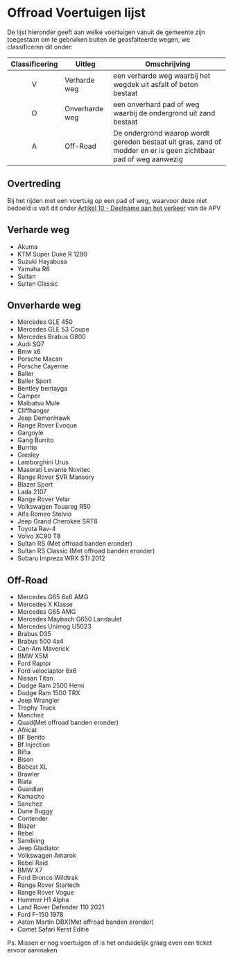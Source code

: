 # Offroad Voertuigen lijst

De lijst hieronder geeft aan welke voertuigen vanuit de gemeente zijn toegestaan om te gebruiken buiten de geasfalteerde wegen, we classificeren dit onder:

| Classificering | Uitleg | Omschrijving |
|:---:|---|---|
|V| Verharde weg | een verharde weg waarbij het wegdek uit asfalt of beton bestaat |
|O| Onverharde weg | een onverhard pad of weg waarbij de ondergrond uit zand bestaat |
|A| Off-Road | De ondergrond waarop wordt gereden bestaat uit gras, zand of modder en er is geen zichtbaar pad of weg aanwezig |

## Overtreding

Bij het rijden met een voertuig op een pad of weg, waarvoor deze niet bedoeld is valt dit onder [Artikel 10 - Deelname aan het verkeer](https://wetboek.tedeapolis.nl/apv/#artikel-10-deelname-aan-het-verkeer) van de APV


## Verharde weg

* Akuma
* KTM Super Duke R 1290
* Suzuki Hayabusa
* Yamaha R6
* Sultan
* Sultan Classic

## Onverharde weg

* Mercedes GLE 450
* Mercedes GLE 53 Coupe
* Mercedes Brabus G800
* Audi SQ7
* Bmw x6
* Porsche Macan
* Porsche Cayenne
* Baller
* Baller Sport
* Bentley bentayga
* Camper
* Maibatsu Mule
* Cliffhanger
* Jeep DemonHawk
* Range Rover Evoque
* Gargoyle
* Gang Burrito
* Burrito
* Gresley
* Lamborghini Urus
* Maserati Levante Novitec
* Range Rover SVR Mansory
* Blazer Sport
* Lada 2107
* Range Rover Velar
* Volkswagen Touareg R50
* Alfa Romeo Stelvio
* Jeep Grand Cherokee SRT8
* Toyota Rav-4
* Volvo XC90 T8
* Sultan RS (Met offroad banden eronder)
* Sultan RS Classic (Met offroad banden eronder)
* Subaru Impreza WRX STI 2012

## Off-Road

* Mercedes G65 6x6 AMG
* Mercedes X Klasse
* Mercedes G65 AMG
* Mercedes Maybach G650 Landaulet
* Mercedes Unimog U5023
* Brabus D35
* Brabus 500 4x4
* Can-Am Maverick
* BMW X5M
* Ford Raptor
* Ford velociaptor 6x6
* Nissan Titan
* Dodge Ram 2500 Hemi
* Dodge Ram 1500 TRX
* Jeep Wrangler
* Trophy Truck
* Manchez
* Quad(Met offroad banden eronder)
* Africat 
* BF Benito
* Bf Injection
* Bifta
* Bison
* Bobcat XL
* Brawler
* Riata
* Guardian
* Kamacho
* Sanchez
* Dune Buggy
* Contender
* Blazer
* Rebel
* Sandking
* Jeep Gladiator
* Volkswagen Amarok
* Rebel Raid
* BMW X7 
* Ford Bronco Wildtrak
* Range Rover Startech
* Range Rover Vogue
* Hummer H1 Alpha
* Land Rover Defender 110 2021
* Ford F-150 1978
* Aston Martin DBX(Met offroad banden eronder)
* Comet Safari Kerst Editie

Ps. Missen er nog voertuigen of is het onduidelijk graag even een ticket ervoor aanmaken
